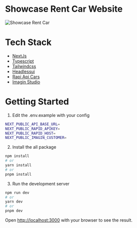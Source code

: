 # Showcase Rent Car Website



![Showcase Rent Car](https://i.ibb.co/2ywWHVR/showcase-car-five-vercel-app-1.png)

# Tech Stack

 - [NextJs](https://nextjs.org/)
 - [Typescript](https://www.typescriptlang.org/)
 - [Tailwindcss](https://tailwindcss.com/)
 - [Headlessui](https://headlessui.com/)
 - [Rapi Api Cars](https://rapidapi.com/apininjas/api/cars-by-api-ninjas)
 - [Imagin Studio](https://imagin.studio/)


# Getting Started

 1. Edit the .env.example with your config
 ```bash
 NEXT_PUBLIC_API_BASE_URL=
NEXT_PUBLIC_RAPID_APIKEY=
NEXT_PUBLIC_RAPID_HOST=
NEXT_PUBLIC_IMAGIN_CUSTOMER=
```
2. Install the all package
```bash
npm install
# or
yarn install
# or
pnpm install
```
3. Run the development server
```bash
npm run dev
# or
yarn dev
# or
pnpm dev
```

Open [http://localhost:3000](http://localhost:3000) with your browser to see the result.
